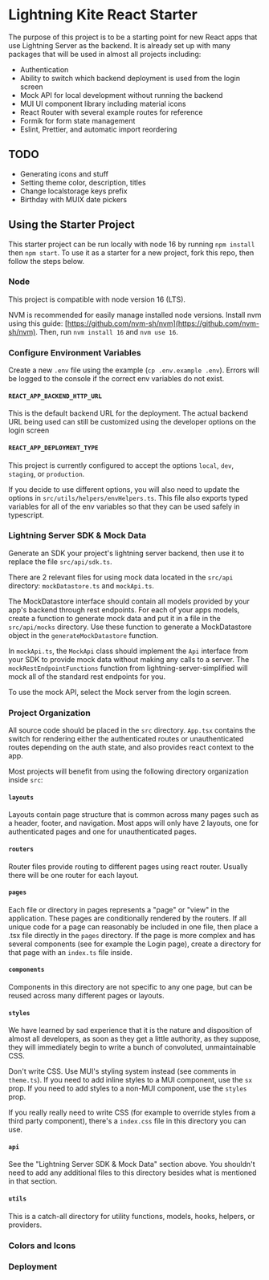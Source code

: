 # Lightning Kite React Starter

The purpose of this project is to be a starting point for new React apps that use Lightning Server as the backend. It is already set up with many packages that will be used in almost all projects including:

- Authentication
- Ability to switch which backend deployment is used from the login screen
- Mock API for local development without running the backend
- MUI UI component library including material icons
- React Router with several example routes for reference
- Formik for form state management
- Eslint, Prettier, and automatic import reordering

## TODO

- Generating icons and stuff
- Setting theme color, description, titles
- Change localstorage keys prefix
- Birthday with MUIX date pickers

## Using the Starter Project

This starter project can be run locally with node 16 by running `npm install` then `npm start`. To use it as a starter for a new project, fork this repo, then follow the steps below.

### Node

This project is compatible with node version 16 (LTS).

NVM is recommended for easily manage installed node versions. Install nvm using this guide: [https://github.com/nvm-sh/nvm](https://github.com/nvm-sh/nvm). Then, run `nvm install 16` and `nvm use 16`.

### Configure Environment Variables

Create a new `.env` file using the example (`cp .env.example .env`). Errors will be logged to the console if the correct env variables do not exist.

#### `REACT_APP_BACKEND_HTTP_URL`

This is the default backend URL for the deployment. The actual backend URL being used can still be customized using the developer options on the login screen

#### `REACT_APP_DEPLOYMENT_TYPE`

This project is currently configured to accept the options `local`, `dev`, `staging`, or `production`.

If you decide to use different options, you will also need to update the options in `src/utils/helpers/envHelpers.ts`. This file also exports typed variables for all of the env variables so that they can be used safely in typescript.

### Lightning Server SDK & Mock Data

Generate an SDK your project's lightning server backend, then use it to replace the file `src/api/sdk.ts`.

There are 2 relevant files for using mock data located in the `src/api` directory: `mockDatastore.ts` and `mockApi.ts`.

The MockDatastore interface should contain all models provided by your app's backend through rest endpoints. For each of your apps models, create a function to generate mock data and put it in a file in the `src/api/mocks` directory. Use these function to generate a MockDatastore object in the `generateMockDatastore` function.

In `mockApi.ts`, the `MockApi` class should implement the `Api` interface from your SDK to provide mock data without making any calls to a server. The `mockRestEndpointFunctions` function from lightning-server-simplified will mock all of the standard rest endpoints for you.

To use the mock API, select the Mock server from the login screen.

### Project Organization

All source code should be placed in the `src` directory. `App.tsx` contains the switch for rendering either the authenticated routes or unauthenticated routes depending on the auth state, and also provides react context to the app.

Most projects will benefit from using the following directory organization inside `src`:

#### `layouts`

Layouts contain page structure that is common across many pages such as a header, footer, and navigation. Most apps will only have 2 layouts, one for authenticated pages and one for unauthenticated pages.

#### `routers`

Router files provide routing to different pages using react router. Usually there will be one router for each layout.

#### `pages`

Each file or directory in pages represents a "page" or "view" in the application. These pages are conditionally rendered by the routers. If all unique code for a page can reasonably be included in one file, then place a .tsx file directly in the `pages` directory. If the page is more complex and has several components (see for example the Login page), create a directory for that page with an `index.ts` file inside.

#### `components`

Components in this directory are not specific to any one page, but can be reused across many different pages or layouts.

#### `styles`

We have learned by sad experience that it is the nature and disposition of almost all developers, as soon as they get a little authority, as they suppose, they will immediately begin to write a bunch of convoluted, unmaintainable CSS.

Don't write CSS. Use MUI's styling system instead (see comments in `theme.ts`). If you need to add inline styles to a MUI component, use the `sx` prop. If you need to add styles to a non-MUI component, use the `styles` prop.

If you really really need to write CSS (for example to override styles from a third party component), there's a `index.css` file in this directory you can use.

#### `api`

See the "Lightning Server SDK & Mock Data" section above. You shouldn't need to add any additional files to this directory besides what is mentioned in that section.

#### `utils`

This is a catch-all directory for utility functions, models, hooks, helpers, or providers.

### Colors and Icons

### Deployment
